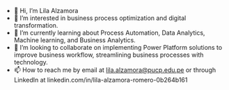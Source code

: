 - 👋 Hi, I’m Lila Alzamora
- 👀 I’m interested in business process optimization and digital transformation.
- 🌱 I’m currently learning about Process Automation, Data Analytics, Machine learning, and Business Analytics.
- 💞️ I’m looking to collaborate on implementing Power Platform solutions to improve business workflow, streamlining business processes with technology.
- 📫 How to reach me by email at lila.alzamora@pucp.edu.pe or through LinkedIn at linkedin.com/in/lila-alzamora-romero-0b264b161

<!---
lil-alz/lil-alz is a ✨ special ✨ repository because its `README.md` (this file) appears on your GitHub profile.
You can click the Preview link to take a look at your changes.
--->

